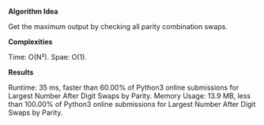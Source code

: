 **Algorithm Idea**

Get the maximum output by checking all parity combination 
swaps. 

**Complexities**

Time: O(N²).
Spae: O(1). 

**Results**

Runtime: 35 ms, faster than 60.00% of Python3 online submissions for Largest Number After Digit Swaps by Parity.
Memory Usage: 13.9 MB, less than 100.00% of Python3 online submissions for Largest Number After Digit Swaps by Parity.
